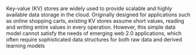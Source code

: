 Key-value (KV) stores are widely used to provide scalable and highly available data storage in the cloud.  Originally designed for applications such as online shopping carts, existing KV stores assume short values, reading and writing entire values in every operation.  However, this simple data model cannot satisfy the needs of emerging web 2.0 applications, which often require sophisticated data structures for both raw data and derived learning models